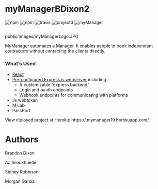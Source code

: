 # myManagerBDixon2

![npm](https://img.shields.io/badge/npm-6.4.1%20-brightgreen.svg)
![npm](https://img.shields.io/badge/npm-sequelize-orange.svg)
![travis](https://img.shields.io/badge/travis-passed-green.svg)
![project3](https://img.shields.io/badge/project3-myManager-brightgreen.svg)
![myManager](src/images/myManagerLogo.JPG)
##
public/images/myManagerLogo.JPG

MyManager automates a Manager. It enables people to book independant contractors without contacting the clients directly.

### What’s Used
* [React](https://reacttraining.com/react-router/web/guides/quick-start)
* [Pre-configured Express.js webserver](https://expressjs.com/) including:
  * A customizable “express backend”
  * Login and oauth endpoints
  * Webhook endpoints for communicating with platforms
* Js webtoken
* M Lab
* PassPort





View diployed project at Heroku:
https://.mymanager19.herokuapp.com/

# Authors
Brandon Dixon

AJ Imoukhuede

Sidney Robinson

Morgan Garcia
